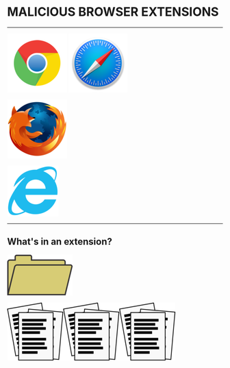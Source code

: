 # MALICIOUS BROWSER EXTENSIONS

---

![chrome](images/chrome.png) ![safari](images/safari.png)

![firefox](images/firefox.png)

![IE](images/IE.png)

---
## What's in an extension?
![folder](images/folder.png)


![file](images/file.png)![file](images/file.png)![file](images/file.png)

